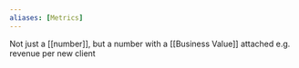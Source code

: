 ```yaml
---
aliases: [Metrics]
---
```


Not just a [[number]], but a number with a [[Business Value]] attached e.g. revenue per new client 